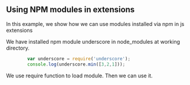 Using NPM modules in extensions
-------------------------------

In this example, we show how we can
use modules installed via npm in js extensions

We have installed npm module underscore in 
node_modules at working directory.

``` js
        var underscore = require('underscore');
        console.log(underscore.min([3,2,1]));
```

We use require function to load module. Then we can 
use it.